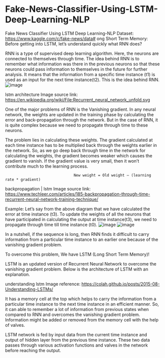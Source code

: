 # Fake-News-Classifier-Using-LSTM-Deep-Learning-NLP
Fake News Classifier Using LSTM Deep Learning-NLP
Dataset: https://www.kaggle.com/c/fake-news/data#
ong Short Term Memory:
Before getting into LSTM, let’s understand quickly what RNN does?

RNN is a type of supervised deep learning algorithm. Here, the neurons are connected to themselves through time. The idea behind RNN is to remember what information was there in the previous neurons so that these neurons could pass information to themselves in the future for further analysis. It means that the information from a specific time instance (t1) is used as an input for the next time instance(t2). This is the idea behind RNN.
![image](https://user-images.githubusercontent.com/97341259/151926209-66d5d85c-4e32-462e-a26c-0e364cf6ece8.png)


lstm architecture
Image source link: https://en.wikipedia.org/wiki/File:Recurrent_neural_network_unfold.svg

One of the major problems of RNN is the Vanishing gradient. In any neural network, the weights are updated in the training phase by calculating the error and back-propagation through the network. But in the case of RNN, it is quite complex because we need to propagate through time to these neurons.

The problem lies in calculating these weights. The gradient calculated at each time instance has to be multiplied back through the weights earlier in the network. So, as we go deep back through time in the network for calculating the weights, the gradient becomes weaker which causes the gradient to vanish. If the gradient value is very small, then it won’t contribute much to the learning process.

                                   New weight = Old weight – (learning rate * gradient)

backpropagation | lstm
Image source link: https://www.techleer.com/articles/185-backpropagation-through-time-recurrent-neural-network-training-technique/

Example: Let’s say from the above diagram that we have calculated the error at time instance (t3). To update the weights of all the neurons that have participated in calculating the output at time instance(t3), we need to propagate through time till time instance (t0).
![image](https://user-images.githubusercontent.com/97341259/151926245-172138cf-42ed-4269-822f-43007648c877.png)
![image](https://user-images.githubusercontent.com/97341259/151926276-c9f0fa6b-972d-4558-98dd-32d153604ed7.png)

In a nutshell, if the sequence is long, then RNN finds it difficult to carry information from a particular time instance to an earlier one because of the vanishing gradient problem.

To overcome this problem, We have LSTM (Long Short Term Memory)!

LSTM is an updated version of Recurrent Neural Network to overcome the vanishing gradient problem. Below is the architecture of LSTM with an explanation.

understanding lstm
Image reference: https://colah.github.io/posts/2015-08-Understanding-LSTMs/

It has a memory cell at the top which helps to carry the information from a particular time instance to the next time instance in an efficient manner. So, it can able to remember a lot of information from previous states when compared to RNN and overcomes the vanishing gradient problem. Information might be added or removed from the memory cell with the help of valves.

LSTM network is fed by input data from the current time instance and output of hidden layer from the previous time instance. These two data passes through various activation functions and valves in the network before reaching the output.
